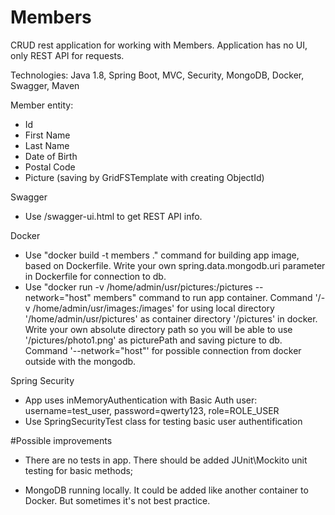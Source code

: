 # Members
CRUD rest application for working with Members. Application has no UI, only REST API for requests.

Technologies: Java 1.8, Spring Boot, MVC, Security, MongoDB, Docker, Swagger, Maven

Member entity:
- Id
- First Name
- Last Name
- Date of Birth
- Postal Code
- Picture (saving by GridFSTemplate with creating ObjectId)

Swagger
* Use /swagger-ui.html to get REST API info.

Docker
* Use "docker build -t members ." command for building app image, based on Dockerfile. Write your own spring.data.mongodb.uri parameter in Dockerfile for connection to db.
* Use "docker run -v /home/admin/usr/pictures:/pictures --network="host" members" command to run app container.
Command '/-v /home/admin/usr/images:/images' for using local directory '/home/admin/usr/pictures' as container directory '/pictures' in docker. Write your own absolute directory path so you will be able to use '/pictures/photo1.png' as picturePath and saving picture to db.
Command '--network="host"' for possible connection from docker outside with the mongodb.

Spring Security
* App uses inMemoryAuthentication with Basic Auth user: username=test_user, password=qwerty123, role=ROLE_USER
* Use SpringSecurityTest class for testing basic user authentification

#Possible improvements
* There are no tests in app. There should be added JUnit\Mockito unit testing for basic methods;

* MongoDB running locally. It could be added like another container to Docker. But sometimes it's not best practice.


